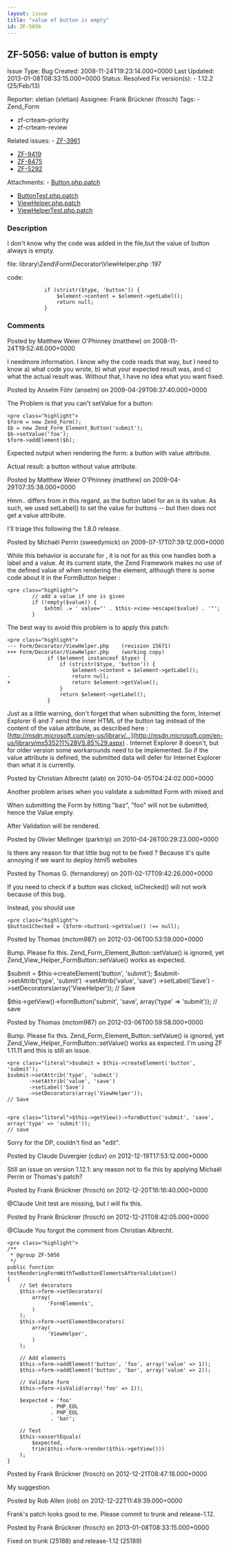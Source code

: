```yaml
---
layout: issue
title: "value of button is empty"
id: ZF-5056
---
```


ZF-5056: value of button is empty
---------------------------------

 Issue Type: Bug Created: 2008-11-24T19:23:14.000+0000 Last Updated: 2013-01-08T08:33:15.000+0000 Status: Resolved Fix version(s): - 1.12.2 (25/Feb/13)
 
 Reporter:  xletian (xletian)  Assignee:  Frank Brückner (frosch)  Tags: - Zend\_Form
- zf-crteam-priority
- zf-crteam-review
 
 Related issues: - [ZF-3961](/issues/browse/ZF-3961)
- [ZF-9419](/issues/browse/ZF-9419)
- [ZF-8475](/issues/browse/ZF-8475)
- [ZF-5292](/issues/browse/ZF-5292)
 
 Attachments: - [Button.php.patch](/issues/secure/attachment/15218/Button.php.patch)
- [ButtonTest.php.patch](/issues/secure/attachment/15219/ButtonTest.php.patch)
- [ViewHelper.php.patch](/issues/secure/attachment/15220/ViewHelper.php.patch)
- [ViewHelperTest.php.patch](/issues/secure/attachment/15221/ViewHelperTest.php.patch)
 
### Description

I don't know why the code was added in the file,but the value of button always is empty.

file: library\\Zend\\Form\\Decorator\\ViewHelper.php :197

code:

 
                if (stristr($type, 'button')) {
                    $element->content = $element->getLabel();
                    return null;
                }


 

 

### Comments

Posted by Matthew Weier O'Phinney (matthew) on 2008-11-24T19:52:46.000+0000

I needmore information. I know why the code reads that way, but I need to know a) what code you wrote, b) what your expected result was, and c) what the actual result was. Without that, I have no idea what you want fixed.

 

 

Posted by Anselm Föhr (anselm) on 2009-04-29T06:37:40.000+0000

The Problem is that you can't setValue for a button:

 
    <pre class="highlight">
    $form = new Zend_Form();
    $b = new Zend_Form_Element_Button('submit');
    $b->setValue('foo');
    $form->addElement($b);


Expected output when rendering the form: a button with value attribute.

Actual result: a button without value attribute.

 

 

Posted by Matthew Weier O'Phinney (matthew) on 2009-04-29T07:35:38.000+0000

Hmm.. differs from in this regard, as the button label for an is its value. As such, we used setLabel() to set the value for buttons -- but then does not get a value attribute.

I'll triage this following the 1.8.0 release.

 

 

Posted by Michaël Perrin (sweedymick) on 2009-07-17T07:39:12.000+0000

While this behavior is accurate for , it is not for as this one handles both a label and a value. At its current state, the Zend Framework makes no use of the defined value of when rendering the element, although there is some code about it in the FormButton helper :

 
    <pre class="highlight">
            // add a value if one is given
            if (!empty($value)) {
                $xhtml .= ' value="' . $this->view->escape($value) . '"';
            }


The best way to avoid this problem is to apply this patch:

 
    <pre class="highlight">
    --- Form/Decorator/ViewHelper.php    (revision 15671)
    +++ Form/Decorator/ViewHelper.php    (working copy)
                 if ($element instanceof $type) {
                     if (stristr($type, 'button')) {
                         $element->content = $element->getLabel();
    -                    return null;
    +                    return $element->getValue();
                     }
                     return $element->getLabel();
                 }


Just as a little warning, don't forget that when submitting the form, Internet Explorer 6 and 7 send the inner HTML of the button tag instead of the content of the value attribute, as described here : [http://msdn.microsoft.com/en-us/library/…](http://msdn.microsoft.com/en-us/library/ms535211%28VS.85%29.aspx) . Internet Explorer 8 doesn't, but for older version some workarounds need to be implemented. So if the value attribute is defined, the submitted data will defer for Internet Explorer than what it is currently.

 

 

Posted by Christian Albrecht (alab) on 2010-04-05T04:24:02.000+0000

Another problem arises when you validate a submitted Form with mixed and

When submitting the Form by hitting "baz", "foo" will not be submitted, hence the Value empty.

After Validation will be rendered.

 

 

Posted by Olivier Mellinger (parktrip) on 2010-04-26T00:29:23.000+0000

Is there any reason for that little bug not to be fixed ? Because it's quite annoying if we want to deploy html5 websites

 

 

Posted by Thomas G. (fernandorey) on 2011-02-17T09:42:26.000+0000

If you need to check if a button was clicked, isChecked() will not work because of this bug.

Instead, you should use

 
    <pre class="highlight">
    $button1Checked = ($form->button1->getValue() !== null);


 

 

Posted by Thomas (mctom987) on 2012-03-06T00:53:59.000+0000

Bump. Please fix this. Zend\_Form\_Element\_Button::setValue() is ignored, yet Zend\_View\_Helper\_FormButton::setValue() works as expected.

$submit = $this->createElement('button', 'submit'); $submit->setAttrib('type', 'submit') ->setAttrib('value', 'save') ->setLabel('Save') ->setDecorators(array('ViewHelper')); // Save

$this->getView()->formButton('submit', 'save', array('type' => 'submit')); // save

 

 

Posted by Thomas (mctom987) on 2012-03-06T00:59:58.000+0000

Bump. Please fix this. Zend\_Form\_Element\_Button::setValue() is ignored, yet Zend\_View\_Helper\_FormButton::setValue() works as expected. I'm using ZF 1.11.11 and this is still an issue.

 
    <pre class="literal">$submit = $this->createElement('button', 'submit');
    $submit->setAttrib('type', 'submit')
           ->setAttrib('value', 'save')
           ->setLabel('Save')
           ->setDecorators(array('ViewHelper'));
    // Save

 
    <pre class="literal">$this->getView()->formButton('submit', 'save', array('type' => 'submit'));
    // save

Sorry for the DP, couldn't find an "edit".

 

 

Posted by Claude Duvergier (cduv) on 2012-12-19T17:53:12.000+0000

Still an issue on version 1.12.1: any reason not to fix this by applying Michaël Perrin or Thomas's patch?

 

 

Posted by Frank Brückner (frosch) on 2012-12-20T16:16:40.000+0000

@Claude Unit test are missing, but I will fix this.

 

 

Posted by Frank Brückner (frosch) on 2012-12-21T08:42:05.000+0000

@Claude You forgot the comment from Christian Albrecht.

 
    <pre class="highlight">
    /**
     * @group ZF-5056
     */
    public function testRenderingFormWithTwoButtonElementsAfterValidation()
    {
        // Set decorators
        $this->form->setDecorators(
            array(
                 'FormElements',
            )
        );
        $this->form->setElementDecorators(
            array(
                 'ViewHelper',
            )
        );
    
        // Add elements
        $this->form->addElement('button', 'foo', array('value' => 1));
        $this->form->addElement('button', 'bar', array('value' => 2));
    
        // Validate form
        $this->form->isValid(array('foo' => 1));
    
        $expected = 'foo'
                  . PHP_EOL
                  . PHP_EOL
                  . 'bar';
    
        // Test
        $this->assertEquals(
            $expected,
            trim($this->form->render($this->getView()))
        );
    }


 

 

Posted by Frank Brückner (frosch) on 2012-12-21T08:47:18.000+0000

My suggestion.

 

 

Posted by Rob Allen (rob) on 2012-12-22T11:49:39.000+0000

Frank's patch looks good to me. Please commit to trunk and release-1.12.

 

 

Posted by Frank Brückner (frosch) on 2013-01-08T08:33:15.000+0000

Fixed on trunk (25188) and release-1.12 (25189)

 

 